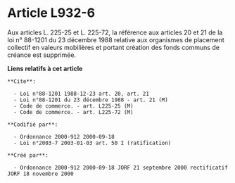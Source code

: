 # Article L932-6

Aux articles L. 225-25 et L. 225-72, la référence aux articles 20 et 21 de la loi n° 88-1201 du 23 décembre 1988 relative aux
organismes de placement collectif en valeurs mobilières et portant création des fonds communs de créance est supprimée.

**Liens relatifs à cet article**

	**Cite**:

	  - Loi n°88-1201 1988-12-23 art. 20, art. 21
	  - Loi n°88-1201 du 23 décembre 1988 - art. 21 (M)
	  - Code de commerce. - art. L225-25 (M)
	  - Code de commerce. - art. L225-72 (M)

	**Codifié par**:

	  - Ordonnance 2000-912 2000-09-18
	  - Loi n°2003-7 2003-01-03 art. 50 I (ratification)

	**Créé par**:

	  - Ordonnance 2000-912 2000-09-18 JORF 21 septembre 2000 rectificatif JORF 18 novembre 2000
